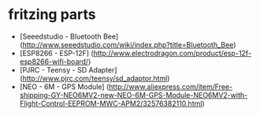 # fritzing parts
* [Seeedstudio - Bluetooth Bee] (http://www.seeedstudio.com/wiki/index.php?title=Bluetooth_Bee)
* [ESP8266 -  ESP-12F] (http://www.electrodragon.com/product/esp-12f-esp8266-wifi-board/)
* [PJRC - Teensy - SD Adapter] (http://www.pjrc.com/teensy/sd_adaptor.html)
* [NEO - 6M - GPS Module] (http://www.aliexpress.com/item/Free-shipping-GY-NEO6MV2-new-NEO-6M-GPS-Module-NEO6MV2-with-Flight-Control-EEPROM-MWC-APM2/32576382110.html)

